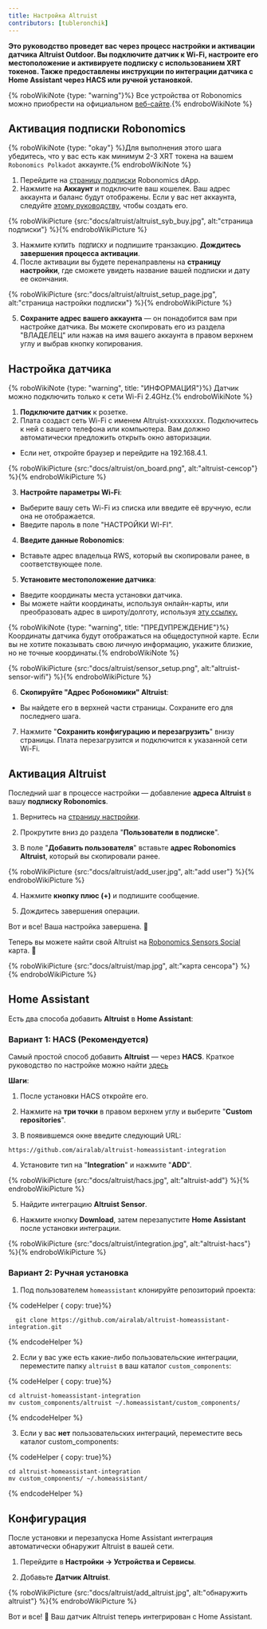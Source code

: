 ```yaml
---
title: Настройка Altruist
contributors: [tubleronchik]
---
```


**Это руководство проведет вас через процесс настройки и активации датчика Altruist Outdoor. Вы подключите датчик к Wi-Fi, настроите его местоположение и активируете подписку с использованием XRT токенов. Также предоставлены инструкции по интеграции датчика с Home Assistant через HACS или ручной установкой.**

{% roboWikiNote {type: "warning"}%} Все устройства от Robonomics можно приобрести на официальном [веб-сайте](https://robonomics.network/devices/).{% endroboWikiNote %}

## Активация подписки Robonomics

{% roboWikiNote {type: "okay"} %}Для выполнения этого шага убедитесь, что у вас есть как минимум 2-3 XRT токена на вашем `Robonomics Polkadot` аккаунте.{% endroboWikiNote %}

1) Перейдите на [страницу подписки](https://robonomics.app/#/rws-buy) Robonomics dApp. 
2) Нажмите на **Аккаунт** и подключите ваш кошелек. Ваш адрес аккаунта и баланс будут отображены.
Если у вас нет аккаунта, следуйте [этому руководству](https://wiki.robonomics.network/docs/create-account-in-dapp/), чтобы создать его.

{% roboWikiPicture {src:"docs/altruist/altruist_syb_buy.jpg", alt:"страница подписки"} %}{% endroboWikiPicture %}

3) Нажмите `КУПИТЬ ПОДПИСКУ` и подпишите транзакцию. **Дождитесь завершения процесса активации**. 
4) После активации вы будете перенаправлены на **страницу настройки**, где сможете увидеть название вашей подписки и дату ее окончания.

{% roboWikiPicture {src:"docs/altruist/altruist_setup_page.jpg", alt:"страница настройки подписки"} %}{% endroboWikiPicture %}

5) **Сохраните адрес вашего аккаунта** — он понадобится вам при настройке датчика. Вы можете скопировать его из раздела "ВЛАДЕЛЕЦ" или нажав на имя вашего аккаунта в правом верхнем углу и выбрав кнопку копирования.

## Настройка датчика

{% roboWikiNote {type: "warning", title: "ИНФОРМАЦИЯ"}%} Датчик можно подключить только к сети Wi-Fi 2.4GHz.{% endroboWikiNote %}

1) **Подключите датчик** к розетке.
2) Плата создаст сеть Wi-Fi с именем Altruist-xxxxxxxxx. Подключитесь к ней с вашего телефона или компьютера. Вам должно автоматически предложить открыть окно авторизации. 
- Если нет, откройте браузер и перейдите на 192.168.4.1.

{% roboWikiPicture {src:"docs/altruist/on_board.png", alt:"altruist-сенсор"} %}{% endroboWikiPicture %}

3) **Настройте параметры Wi-Fi**:
- Выберите вашу сеть Wi-Fi из списка или введите её вручную, если она не отображается.
- Введите пароль в поле "НАСТРОЙКИ WI-FI".

4) **Введите данные Robonomics**:
- Вставьте адрес владельца RWS, который вы скопировали ранее, в соответствующее поле.

5) **Установите местоположение датчика**:
- Введите координаты места установки датчика.
- Вы можете найти координаты, используя онлайн-карты, или преобразовать адрес в широту/долготу, используя [эту ссылку.](https://www.latlong.net/convert-address-to-lat-long.html)

{% roboWikiNote {type: "warning", title: "ПРЕДУПРЕЖДЕНИЕ"}%}Координаты датчика будут отображаться на общедоступной карте. Если вы не хотите показывать свою личную информацию, укажите близкие, но не точные координаты.{% endroboWikiNote %}

{% roboWikiPicture {src:"docs/altruist/sensor_setup.png", alt:"altruist-sensor-wifi"} %}{% endroboWikiPicture %}

6) **Скопируйте "Адрес Робономики" Altruist**:
- Вы найдете его в верхней части страницы. Сохраните его для последнего шага.

7) Нажмите "**Сохранить конфигурацию и перезагрузить**" внизу страницы. Плата перезагрузится и подключится к указанной сети Wi-Fi.

## Активация Altruist
Последний шаг в процессе настройки — добавление **адреса Altruist** в вашу **подписку Robonomics**.

1) Вернитесь на [страницу настройки](https://robonomics.app/#/rws-setup).

2) Прокрутите вниз до раздела "**Пользователи в подписке**".

3) В поле "**Добавить пользователя**" вставьте **адрес Robonomics Altruist**, который вы скопировали ранее.

{% roboWikiPicture {src:"docs/altruist/add_user.jpg", alt:"add user"} %}{% endroboWikiPicture %}

4) Нажмите **кнопку плюс (+)** и подпишите сообщение.

5) Дождитесь завершения операции.

Вот и все! Ваша настройка завершена. 🎉

Теперь вы можете найти свой Altruist на [Robonomics Sensors Social](https://sensors.social/#) карта. 🚀

{% roboWikiPicture {src:"docs/altruist/map.jpg", alt:"карта сенсора"} %}{% endroboWikiPicture %}

## Home Assistant

Есть два способа добавить **Altruist** в **Home Assistant**:

### Вариант 1: HACS (Рекомендуется)

Самый простой способ добавить **Altruist** — через **HACS**. Краткое руководство по настройке можно найти [здесь](https://hacs.xyz/docs/use/)

**Шаги**:
1) После установки HACS откройте его.

2) Нажмите на **три точки** в правом верхнем углу и выберите "**Custom repositories**".

3) В появившемся окне введите следующий URL:

```
https://github.com/airalab/altruist-homeassistant-integration
```
4) Установите тип на "**Integration**" и нажмите "**ADD**".

{% roboWikiPicture {src:"docs/altruist/hacs.jpg", alt:"altruist-add"} %}{% endroboWikiPicture %}

5) Найдите интеграцию **Altruist Sensor**.

6) Нажмите кнопку **Download**, затем перезапустите **Home Assistant** после установки интеграции.

{% roboWikiPicture {src:"docs/altruist/integration.jpg", alt:"altruist-hacs"} %}{% endroboWikiPicture %}

### Вариант 2: Ручная установка

1) Под пользователем `homeassistant` клонируйте репозиторий проекта:

{% codeHelper { copy: true}%}

```shell
  git clone https://github.com/airalab/altruist-homeassistant-integration.git
```

{% endcodeHelper %}

2) Если у вас уже есть какие-либо пользовательские интеграции, переместите папку `altruist` в ваш каталог `custom_components`:

{% codeHelper { copy: true}%}

```
cd altruist-homeassistant-integration
mv custom_components/altruist ~/.homeassistant/custom_components/
```

{% endcodeHelper %}

3) Если у вас **нет** пользовательских интеграций, переместите весь каталог custom_components:

{% codeHelper { copy: true}%}

 ```
cd altruist-homeassistant-integration
mv custom_components/ ~/.homeassistant/
```

{% endcodeHelper %}

## Конфигурация

После установки и перезапуска Home Assistant интеграция автоматически обнаружит Altruist в вашей сети.

1) Перейдите в **Настройки → Устройства и Сервисы**.

2) Добавьте **Датчик Altruist**.

{% roboWikiPicture {src:"docs/altruist/add_altruist.jpg", alt:"обнаружить altruist"} %}{% endroboWikiPicture %}

Вот и все! 🚀 Ваш датчик Altruist теперь интегрирован с Home Assistant.